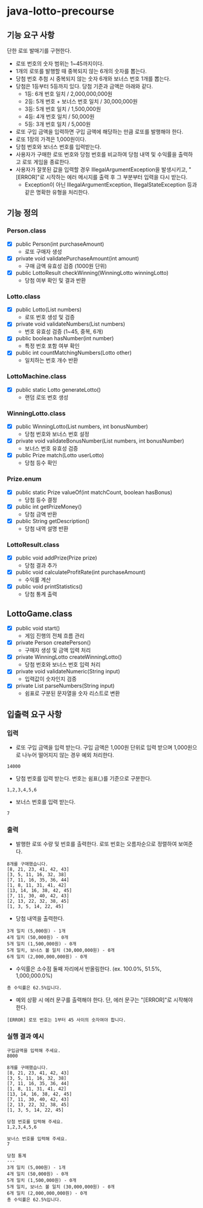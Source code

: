 # java-lotto-precourse

## 기능 요구 사항

단한 로또 발매기를 구현한다.

* 로또 번호의 숫자 범위는 1~45까지이다.
* 1개의 로또를 발행할 때 중복되지 않는 6개의 숫자를 뽑는다.
* 당첨 번호 추첨 시 중복되지 않는 숫자 6개와 보너스 번호 1개를 뽑는다.
* 당첨은 1등부터 5등까지 있다. 당첨 기준과 금액은 아래와 같다.
    * 1등: 6개 번호 일치 / 2,000,000,000원
    * 2등: 5개 번호 + 보너스 번호 일치 / 30,000,000원
    * 3등: 5개 번호 일치 / 1,500,000원
    * 4등: 4개 번호 일치 / 50,000원
    * 5등: 3개 번호 일치 / 5,000원
* 로또 구입 금액을 입력하면 구입 금액에 해당하는 만큼 로또를 발행해야 한다.
* 로또 1장의 가격은 1,000원이다.
* 당첨 번호와 보너스 번호를 입력받는다.
* 사용자가 구매한 로또 번호와 당첨 번호를 비교하여 당첨 내역 및 수익률을 출력하고 로또 게임을 종료한다.
* 사용자가 잘못된 값을 입력할 경우 IllegalArgumentException을 발생시키고, "[ERROR]"로 시작하는 에러 메시지를 출력 후 그 부분부터 입력을 다시 받는다.
    * Exception이 아닌 IllegalArgumentException, IllegalStateException 등과 같은 명확한 유형을 처리한다.

## 기능 정의

### Person.class
- [x] public Person(int purchaseAmount)
  - 로또 구매자 생성
- [x] private void validatePurchaseAmount(int amount)
  - 구매 금액 유효성 검증 (1000원 단위)
- [x] public LottoResult checkWinning(WinningLotto winningLotto)
  - 당첨 여부 확인 및 결과 반환

### Lotto.class
- [x] public Lotto(List<Integer> numbers)
  - 로또 번호 생성 및 검증
- [x] private void validateNumbers(List<Integer> numbers)
  - 번호 유효성 검증 (1~45, 중복, 6개)
- [x] public boolean hasNumber(int number)
  - 특정 번호 포함 여부 확인
- [x] public int countMatchingNumbers(Lotto other)
  - 일치하는 번호 개수 반환

### LottoMachine.class
- [x] public static Lotto generateLotto()
  - 랜덤 로또 번호 생성

### WinningLotto.class
- [x] public WinningLotto(List<Integer> numbers, int bonusNumber)
  - 당첨 번호와 보너스 번호 설정
- [x] private void validateBonusNumber(List<Integer> numbers, int bonusNumber)
  - 보너스 번호 유효성 검증
- [x] public Prize match(Lotto userLotto)
  - 당첨 등수 확인

### Prize.enum
- [x] public static Prize valueOf(int matchCount, boolean hasBonus)
  - 당첨 등수 결정
- [x] public int getPrizeMoney()
  - 당첨 금액 반환
- [x] public String getDescription()
  - 당첨 내역 설명 반환

### LottoResult.class
- [x] public void addPrize(Prize prize)
  - 당첨 결과 추가
- [x] public void calculateProfitRate(int purchaseAmount)
  - 수익률 계산
- [x] public void printStatistics()
  - 당첨 통계 출력

## LottoGame.class
- [x] public void start()
  - 게임 진행의 전체 흐름 관리
- [x] private Person createPerson()
  - 구매자 생성 및 금액 입력 처리
- [x] private WinningLotto createWinningLotto()
  - 당첨 번호와 보너스 번호 입력 처리
- [x] private void validateNumeric(String input)
  - 입력값이 숫자인지 검증
- [x] private List<Integer> parseNumbers(String input)
  - 쉼표로 구분된 문자열을 숫자 리스트로 변환

## 입출력 요구 사항

### 입력

- 로또 구입 금액을 입력 받는다. 구입 금액은 1,000원 단위로 입력 받으며 1,000원으로 나누어 떨어지지 않는 경우 예외 처리한다.

```
14000
```

- 당첨 번호를 입력 받는다. 번호는 쉼표(,)를 기준으로 구분한다.

```
1,2,3,4,5,6
```

- 보너스 번호를 입력 받는다.

```
7
```

### 출력

- 발행한 로또 수량 및 번호를 출력한다. 로또 번호는 오름차순으로 정렬하여 보여준다.

```
8개를 구매했습니다.
[8, 21, 23, 41, 42, 43] 
[3, 5, 11, 16, 32, 38] 
[7, 11, 16, 35, 36, 44] 
[1, 8, 11, 31, 41, 42] 
[13, 14, 16, 38, 42, 45] 
[7, 11, 30, 40, 42, 43] 
[2, 13, 22, 32, 38, 45] 
[1, 3, 5, 14, 22, 45]
```

- 당첨 내역을 출력한다.

```
3개 일치 (5,000원) - 1개
4개 일치 (50,000원) - 0개
5개 일치 (1,500,000원) - 0개
5개 일치, 보너스 볼 일치 (30,000,000원) - 0개
6개 일치 (2,000,000,000원) - 0개
```

- 수익률은 소수점 둘째 자리에서 반올림한다. (ex. 100.0%, 51.5%, 1,000,000.0%)

```
총 수익률은 62.5%입니다.
```

- 예외 상황 시 에러 문구를 출력해야 한다. 단, 에러 문구는 "[ERROR]"로 시작해야 한다.

```
[ERROR] 로또 번호는 1부터 45 사이의 숫자여야 합니다.
```

### 실행 결과 예시

```
구입금액을 입력해 주세요.
8000

8개를 구매했습니다.
[8, 21, 23, 41, 42, 43] 
[3, 5, 11, 16, 32, 38] 
[7, 11, 16, 35, 36, 44] 
[1, 8, 11, 31, 41, 42] 
[13, 14, 16, 38, 42, 45] 
[7, 11, 30, 40, 42, 43] 
[2, 13, 22, 32, 38, 45] 
[1, 3, 5, 14, 22, 45]

당첨 번호를 입력해 주세요.
1,2,3,4,5,6

보너스 번호를 입력해 주세요.
7

당첨 통계
---
3개 일치 (5,000원) - 1개
4개 일치 (50,000원) - 0개
5개 일치 (1,500,000원) - 0개
5개 일치, 보너스 볼 일치 (30,000,000원) - 0개
6개 일치 (2,000,000,000원) - 0개
총 수익률은 62.5%입니다.
```
